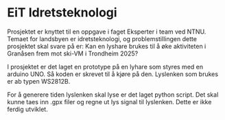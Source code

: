 # EiT Idretsteknologi

Prosjektet er knyttet til en oppgave i faget Eksperter i team ved NTNU. Temaet for landsbyen er idretsteknologi, og problemstillingen dette prosjektet skal svare på er: Kan en lyshare brukes til å øke aktiviteten i Granåsen frem mot ski-VM i Trondheim 2025?

I prosjektet er det laget en prototype på en lyhare som styres med en arduino UNO. Så koden er skrevet til å kjøre på den. Lyslenken som brukes er ab typen WS2812B.

For å generere tiden lyslenken skal lyse er det laget python script. Det skal kunne taes inn .gpx filer og regne ut lys signal til lyslenken. Dette er ikke ferdig utviklet.